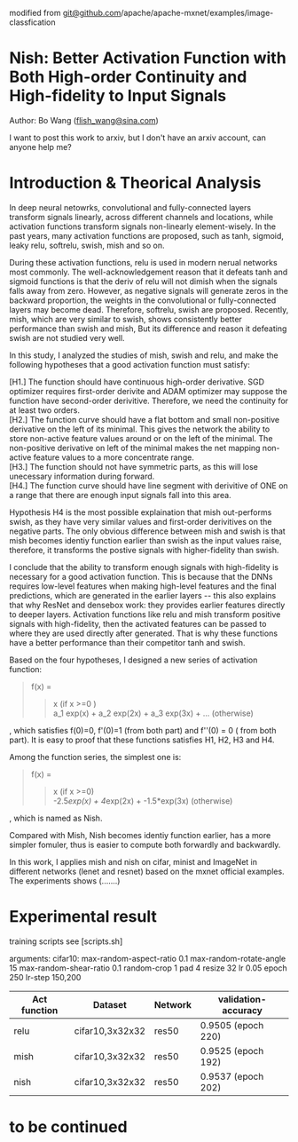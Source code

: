 modified from git@github.com/apache/apache-mxnet/examples/image-classfication

# Nish: Better Activation Function with Both High-order Continuity and High-fidelity to Input Signals
Author: Bo Wang (flish_wang@sina.com)

I want to post this work to arxiv, but I don't have an arxiv account, can anyone help me?

# Introduction & Theorical Analysis
In deep neural netowrks, convolutional and fully-connected layers transform signals linearly, across different channels and locations, 
while activation functions transform signals non-linearly element-wisely. 
In the past years, many activation functions are proposed, such as tanh, sigmoid, leaky relu, softrelu, swish, mish and so on.

During these activation functions, relu is used in modern nerual networks most commonly. The well-acknowledgement reason that it defeats tanh and sigmoid functions is that the deriv of relu will not dimish when the signals falls away from zero.
However, as negative signals will generate zeros in the backward proportion, the weights in the convolutional or fully-connected layers may become dead. Therefore, softrelu, swish are proposed. Recently, mish, which are very similar to swish, shows consistently better performance than swish and
mish, But its difference and reason it defeating swish are not studied very well.

In this study, I analyzed the studies of mish, swish and relu, and make the following hypotheses that a good activation function must satisfy:

[H1.] The function should have continuous high-order derivative. SGD optimizer requires first-order derivite and ADAM optimizer may suppose the function
have second-order derivitive. Therefore, we need the continuity for at least two orders.  
[H2.] The function curve should have a flat bottom and small non-positive derivative on the left of its minimal. This gives the network the ability to store non-active feature values around or on the left of the minimal. The non-positive derivative on left of the minimal makes the net mapping non-active feature values to a more concentrate range.  
[H3.] The function should not have symmetric parts, as this will lose unecessary information during forward.  
[H4.] The function curve should have line segment with derivitive of ONE on a range that there are enough input signals fall into this area.   

Hypothesis H4 is the most possible explaination that mish out-performs swish, as they have very similar values and first-order derivitives on the negative parts. The only obvious difference between mish and swish is that mish becomes identiy function earlier than swish as the input values raise, therefore, it transforms the postive signals with higher-fidelity than swish.

I conclude that the ability to transform enough signals with high-fidelity is necessary for a good activation function. This is because that the DNNs requires low-level features when making high-level features and the final predictions, which are generated in the earlier layers -- this also explains that why ResNet and densebox work: they provides earlier features directly to deeper layers. Activation functions like relu and mish transform positive signals with high-fidelity, then the activated features can be passed to where they are used directly after generated. That is why these functions have a better performance than their competitor tanh and swish.

Based on the four hypotheses, I designed a new series of activation function:  
>f(x) =
>>x	(if x >=0 )  
>>a_1 exp(x) + a_2 exp(2x) + a_3 exp(3x) + ...	(otherwise)

, which satisfies f(0)=0, f'(0)=1 (from both part) and f''(0) = 0 ( from both part).
It is easy to proof that these functions satisfies H1, H2, H3 and H4.

Among the function series, the simplest one is:  
>f(x) =
>>x	(if x >=0)  
>>-2.5*exp(x) + 4*exp(2x) + -1.5*exp(3x)  (otherwise)

, which is named as Nish.

Compared with Mish, Nish becomes identiy function earlier, has a more simpler fomuler, thus is easier to compute both forwardly and backwardly. 

In this work, I applies mish and nish on cifar, minist and ImageNet in different networks (lenet and resnet) based on the mxnet official examples.
The experiments shows (.......)

# Experimental result
training scripts see [scripts.sh]

arguments:
cifar10: max-random-aspect-ratio 0.1 max-random-rotate-angle 15 max-random-shear-ratio 0.1 random-crop 1 pad 4 resize 32 lr 0.05
epoch 250 lr-step 150,200

| Act function                  | Dataset                                  | Network          | validation-accuracy
| ----------------------------- | ---------------------------------------- | ---------------- | -------------------
| relu                          | cifar10,3x32x32                          | res50            | 0.9505 (epoch 220)
| mish                          | cifar10,3x32x32                          | res50            | 0.9525 (epoch 192)
| nish                          | cifar10,3x32x32                          | res50            | 0.9537 (epoch 202)


# to be continued

